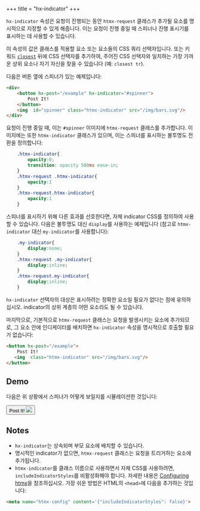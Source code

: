 +++
title = "hx-indicator"
+++

`hx-indicator` 속성은 요청이 진행되는 동안 `htmx-request` 클래스가 추가될 요소를 명시적으로 지정할 수 있게 해줍니다. 이는 요청이 진행 중일 때 스피너나 진행 표시기를 표시하는 데 사용할 수 있습니다.

이 속성의 값은 클래스를 적용할 요소 또는 요소들의 CSS 쿼리 선택자입니다. 또는 키워드 [`closest`](https://developer.mozilla.org/docs/Web/API/Element/closest) 뒤에 CSS 선택자를 추가하여, 주어진 CSS 선택자와 일치하는 가장 가까운 상위 요소나 자기 자신을 찾을 수 있습니다 (예: `closest tr`).

다음은 버튼 옆에 스피너가 있는 예제입니다:

```html
<div>
    <button hx-post="/example" hx-indicator="#spinner">
        Post It!
    </button>
    <img  id="spinner" class="htmx-indicator" src="/img/bars.svg"/>
</div>
```

요청이 진행 중일 때, 이는 `#spinner` 이미지에 `htmx-request` 클래스를 추가합니다. 이미지에는 또한 `htmx-indicator` 클래스가 있으며, 이는 스피너를 표시하는 불투명도 전환을 정의합니다:

```css
    .htmx-indicator{
        opacity:0;
        transition: opacity 500ms ease-in;
    }
    .htmx-request .htmx-indicator{
        opacity:1
    }
    .htmx-request.htmx-indicator{
        opacity:1
    }
```

스피너를 표시하기 위해 다른 효과를 선호한다면, 자체 indicator CSS를 정의하여 사용할 수 있습니다. 다음은 불투명도 대신 `display`를 사용하는 예제입니다 (참고로 `htmx-indicator` 대신 `my-indicator`를 사용합니다):

```css
    .my-indicator{
        display:none;
    }
    .htmx-request .my-indicator{
        display:inline;
    }
    .htmx-request.my-indicator{
        display:inline;
    }
```

`hx-indicator` 선택자의 대상은 표시하려는 정확한 요소일 필요가 없다는 점에 유의하십시오. indicator의 상위 계층의 어떤 요소라도 될 수 있습니다.

마지막으로, 기본적으로 `htmx-request` 클래스는 요청을 발생시키는 요소에 추가되므로, 그 요소 안에 인디케이터를 배치하면 `hx-indicator` 속성을 명시적으로 호출할 필요가 없습니다:

```html
<button hx-post="/example">
    Post It!
   <img  class="htmx-indicator" src="/img/bars.svg"/>
</button>
```

## Demo

다음은 위 상황에서 스피너가 어떻게 보일지를 시뮬레이션한 것입니다:

<button class="btn" classes="toggle htmx-request:3s">
    Post It!
   <img  class="htmx-indicator" src="/img/bars.svg"/>
</button>

## Notes

* `hx-indicator`는 상속되며 부모 요소에 배치할 수 있습니다.
* 명시적인 indicator가 없으면, `htmx-request` 클래스는 요청을 트리거하는 요소에 추가됩니다.
* `htmx-indicator`를 클래스 이름으로 사용하면서 자체 CSS를 사용하려면, `includeIndicatorStyles`를 비활성화해야 합니다. 자세한 내용은 [Configuring htmx](@/docs.md#config)을 참조하십시오. 가장 쉬운 방법은 HTML의 `<head>`에 다음을 추가하는 것입니다:
```html
<meta name="htmx-config" content='{"includeIndicatorStyles": false}'>
```
